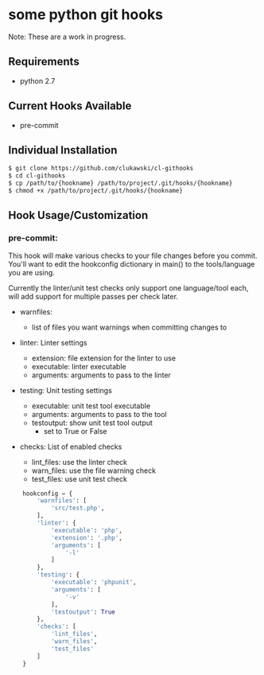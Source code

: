 # some python git hooks

Note: These are a work in progress.

## Requirements

* python 2.7

## Current Hooks Available

* pre-commit

## Individual Installation

```sh
$ git clone https://github.com/clukawski/cl-githooks
$ cd cl-githooks
$ cp /path/to/{hookname} /path/to/project/.git/hooks/{hookname}
$ chmod +x /path/to/project/.git/hooks/{hookname}
```

## Hook Usage/Customization

### pre-commit:

This hook will make various checks to your file changes before you commit.
You'll want to edit the hookconfig dictionary in main() to the tools/language
you are using.

Currently the linter/unit test checks only support one language/tool each,
will add support for multiple passes per check later.

* warnfiles:
	* list of files you want warnings when committing changes to

* linter: Linter settings
	* extension: file extension for the linter to use
	* executable: linter executable
	* arguments: arguments to pass to the linter
* testing: Unit testing settings
	* executable: unit test tool executable
	* arguments: arguments to pass to the tool
    * testoutput: show unit test tool output
    	* set to True or False 
* checks: List of enabled checks
    * lint_files: use the linter check
    * warn_files: use the file warning check
    * test_files: use unit test check

```python
    hookconfig = {
        'warnfiles': [
            'src/test.php',
        ],
        'linter': {
            'executable': 'php',
            'extension': '.php',
            'arguments': [
                '-l'
            ]
        },
        'testing': {
            'executable': 'phpunit',
            'arguments': [
                '-v'
            ],
            'testoutput': True
        },
        'checks': [
            'lint_files',
            'warn_files',
            'test_files'
        ]
    }

```
